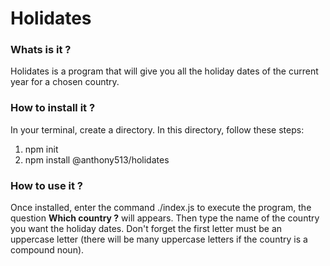 # Holidates

### Whats is it ?

Holidates is a program that will give you all the holiday dates of the current year
for a chosen country.

### How to install it ?

In your terminal, create a directory. In this directory, follow these steps:

1. npm init
2. npm install @anthony513/holidates

### How to use it ?

Once installed, enter the command ./index.js to execute the program, the question
**Which country ?** will appears. Then type the name of the country you want the holiday dates. Don't forget the first letter must be an uppercase letter (there will be many uppercase letters if the country is a compound noun).
